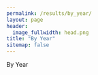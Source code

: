 ```yaml
---
permalink: /results/by_year/
layout: page
header:
  image_fullwidth: head.png
title: "By Year"
sitemap: false
---
```


By Year